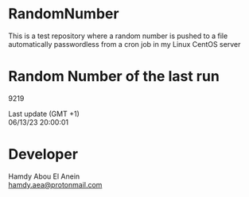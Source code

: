 # RandomNumber    
This is a test repository where a random number is pushed to a file automatically passwordless from a cron job in my Linux CentOS server    
# Random Number of the last run   
9219
      
Last update (GMT +1)    
06/13/23 20:00:01
# Developer    
Hamdy Abou El Anein   
hamdy.aea@protonmail.com

